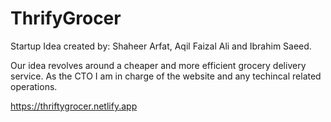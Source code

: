 # ThrifyGrocer

Startup Idea created by: Shaheer Arfat, Aqil Faizal Ali and Ibrahim Saeed.

Our idea revolves around a cheaper and more efficient grocery delivery service. As the CTO I am in charge of the website and any techincal related operations.

https://thriftygrocer.netlify.app


